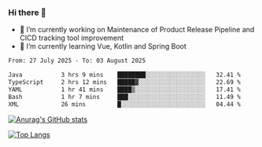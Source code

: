 ### Hi there 👋

- 🔭 I’m currently working on Maintenance of Product Release Pipeline and CICD tracking tool improvement
- 🌱 I’m currently learning Vue, Kotlin and Spring Boot

<!--START_SECTION:waka-->

```txt
From: 27 July 2025 - To: 03 August 2025

Java           3 hrs 9 mins    ████████░░░░░░░░░░░░░░░░░   32.41 %
TypeScript     2 hrs 12 mins   █████▓░░░░░░░░░░░░░░░░░░░   22.69 %
YAML           1 hr 41 mins    ████▒░░░░░░░░░░░░░░░░░░░░   17.41 %
Bash           1 hr 7 mins     ███░░░░░░░░░░░░░░░░░░░░░░   11.49 %
XML            26 mins         █░░░░░░░░░░░░░░░░░░░░░░░░   04.44 %
```

<!--END_SECTION:waka-->

[![Anurag's GitHub stats](https://github-readme-stats.vercel.app/api?username=yunhao981&show_icons=true&theme=solarized-dark)](https://github.com/anuraghazra/github-readme-stats)

[![Top Langs](https://github-readme-stats.vercel.app/api/top-langs/?username=yunhao981&theme=solarized-dark&layout=compact)](https://github.com/anuraghazra/github-readme-stats)

<!--
**yunhao981/yunhao981** is a ✨ _special_ ✨ repository because its `README.md` (this file) appears on your GitHub profile.

Here are some ideas to get you started:

- 🔭 I’m currently working on Maintenance of Release Pipeline and CICD tracking tool improvement
- 🌱 I’m currently learning Vue, Kotlin and Spring Boot
- 👯 I’m looking to collaborate on ...
- 🤔 I’m looking for help with ...
- 💬 Ask me about ...
- 📫 How to reach me: ...
- 😄 Pronouns: ...
- ⚡ Fun fact: ...
-->


